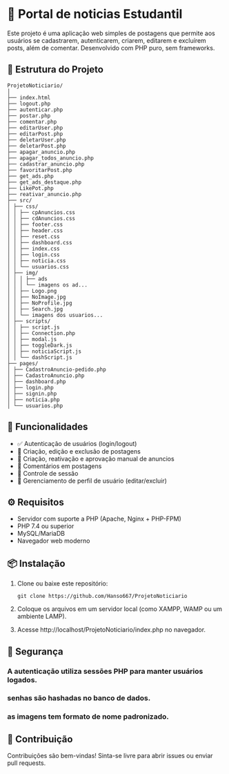 # 📝 Portal de noticias Estudantil

Este projeto é uma aplicação web simples de postagens que permite aos usuários se cadastrarem, autenticarem, criarem, editarem e excluírem posts, além de comentar. Desenvolvido com PHP puro, sem frameworks.

## 📁 Estrutura do Projeto
```
ProjetoNoticiario/
│
├── index.html
├── logout.php
├── autenticar.php
├── postar.php
├── comentar.php
├── editarUser.php
├── editarPost.php
├── deletarUser.php
├── deletarPost.php
├── apagar_anuncio.php
├── apagar_todos_anuncio.php
├── cadastrar_anuncio.php
├── favoritarPost.php
├── get_ads.php
├── get_ads_destaque.php
├── LikePot.php
├── reativar_anuncio.php
├── src/
│ ├── css/
│ │ ├── cpAnuncios.css
│ │ ├── cdAnuncios.css
│ │ ├── footer.css
│ │ ├── header.css
│ │ ├── reset.css
│ │ ├── dashboard.css
│ │ ├── index.css
│ │ ├── login.css
│ │ ├── noticia.css
│ │ └── usuarios.css
│ ├── img/
│ │ │ ├── ads
│ │ │ └── imagens os ad... 
│ │ ├── Logo.png
│ │ ├── NoImage.jpg
│ │ ├── NoProfile.jpg
│ │ ├── Search.jpg
│ │ └── imagens dos usuarios...
│ ├── scripts/
│ │ ├── script.js
│ │ ├── Connection.php
│ │ ├── modal.js
│ │ ├── toggleDark.js
│ │ ├── noticiaScript.js
│ │ └── dashScript.js
├── pages/
│ ├── CadastroAnuncio-pedido.php
│ ├── CadastroAnuncio.php
│ ├── dashboard.php
│ ├── login.php
│ ├── signin.php
│ ├── noticia.php
│ └── usuarios.php
```
## 🚀 Funcionalidades

- ✅ Autenticação de usuários (login/logout)
- 📝 Criação, edição e exclusão de postagens
- 📝 Criação, reativação e aprovação manual de anuncios
- 💬 Comentários em postagens
- 🔐 Controle de sessão
- 🧑 Gerenciamento de perfil de usuário (editar/excluir)

## ⚙️ Requisitos

- Servidor com suporte a PHP (Apache, Nginx + PHP-FPM)
- PHP 7.4 ou superior
- MySQL/MariaDB
- Navegador web moderno

## 📦 Instalação

1. Clone ou baixe este repositório:

   ```
   git clone https://github.com/Hanso667/ProjetoNoticiario
   ```

2. Coloque os arquivos em um servidor local (como XAMPP, WAMP ou um ambiente LAMP).


3. Acesse http://localhost/ProjetoNoticiario/index.php no navegador.

## 🔐 Segurança

### A autenticação utiliza sessões PHP para manter usuários logados.

### senhas são hashadas no banco de dados.

### as imagens tem formato de nome padronizado.

## 🤝 Contribuição
Contribuições são bem-vindas! Sinta-se livre para abrir issues ou enviar pull requests.
